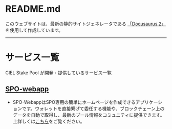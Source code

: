 # README.md

このウェブサイトは、最新の静的サイトジェネレータである [「Docusaurus 2」](https://docusaurus.io/)を使用して作成しています。

***

# サービス一覧
CIEL Stake Pool が開発・提供しているサービス一覧

## [SPO-webapp]()
- SPO-WebappはSPO専用の簡単にホームページを作成できるアプリケーションです。ウォレットを直接繋げて委任する機能や、ブロックチェーン上のデータを自動で取得し、最新のプール情報をコミュニティに提供できます。上詳しくは[こちら]()をご覧ください。


